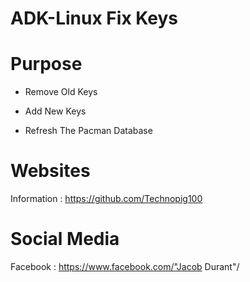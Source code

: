# ADK-Linux Fix Keys

# Purpose

- Remove Old Keys

- Add New Keys

- Refresh The Pacman Database



# Websites

Information : https://github.com/Technopig100

# Social Media

Facebook : https://www.facebook.com/"Jacob Durant"/